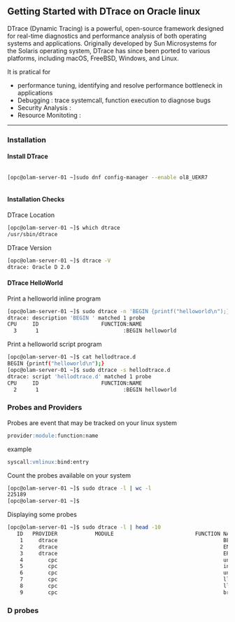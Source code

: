 ## Getting Started with DTrace on Oracle linux

DTrace (Dynamic Tracing) is a powerful, open-source framework designed for real-time diagnostics and performance analysis of both operating systems and applications. Originally developed by Sun Microsystems for the Solaris operating system, DTrace has since been ported to various platforms, including macOS, FreeBSD, Windows, and Linux. 

It is pratical for 
* performance tuning, identifying and resolve performance bottleneck in applications
* Debugging : trace systemcall, function execution to diagnose bugs
* Security Analysis : 
* Resource Monitoting : 



---

### Installation

#### Install DTrace 

```bash

[opc@olam-server-01 ~]sudo dnf config-manager --enable ol8_UEKR7



```

#### Installation Checks 

DTrace Location 
```sh
[opc@olam-server-01 ~]$ which dtrace
/usr/sbin/dtrace
```


DTrace Version
```sh
[opc@olam-server-01 ~]$ dtrace -V
dtrace: Oracle D 2.0

```

#### DTrace HelloWorld

Print a helloworld inline program

```sh
[opc@olam-server-01 ~]$ sudo dtrace -n 'BEGIN {printf("helloworld\n");}'
dtrace: description 'BEGIN ' matched 1 probe
CPU     ID                    FUNCTION:NAME
  3      1                           :BEGIN helloworld
````



Print a helloworld script program

```sh
[opc@olam-server-01 ~]$ cat hellodtrace.d
BEGIN {printf("helloworld\n");}
[opc@olam-server-01 ~]$ sudo dtrace -s hellodtrace.d
dtrace: script 'hellodtrace.d' matched 1 probe
CPU     ID                    FUNCTION:NAME
  2      1                           :BEGIN helloworld


```


### Probes and Providers
Probes are event that may be tracked on your linux system

```md
provider:module:function:name 
```

example
```md
syscall:vmlinux:bind:entry
````

Count the probes available on your system

```sh 
[opc@olam-server-01 ~]$ sudo dtrace -l | wc -l
225189
[opc@olam-server-01 ~]$
```

Displaying some probes 

```sh
[opc@olam-server-01 ~]$ sudo dtrace -l | head -10
   ID   PROVIDER            MODULE                          FUNCTION NAME
    1     dtrace                                                     BEGIN
    2     dtrace                                                     END
    3     dtrace                                                     ERROR
    4        cpc                                                     unhalted_core_cycles-all-1000000000
    5        cpc                                                     instruction_retired-all-1000000000
    6        cpc                                                     unhalted_reference_cycles-all-1000000000
    7        cpc                                                     llc_references-all-1000000000
    8        cpc                                                     llc_misses-all-1000000000
    9        cpc                                                     branch_instructions_retired-all-1000000000
```

### D probes 


